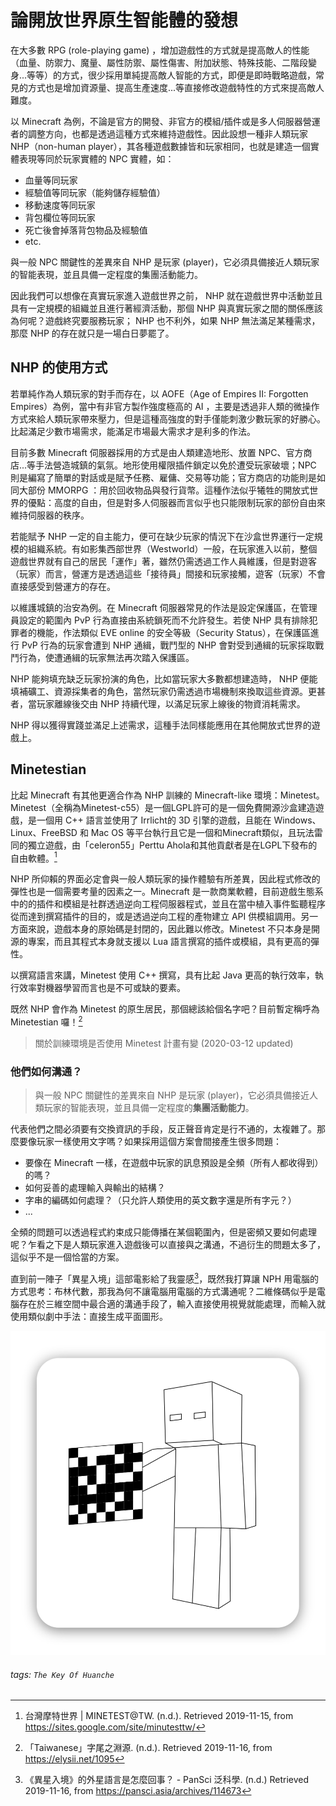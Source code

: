 # 論開放世界原生智能體的發想 

在大多數 RPG (role-playing game) ，增加遊戲性的方式就是提高敵人的性能（血量、防禦力、魔量、屬性防禦、屬性傷害、附加狀態、特殊技能、二階段變身...等等）的方式，很少採用單純提高敵人智能的方式，即便是即時戰略遊戲，常見的方式也是增加資源量、提高生產速度...等直接修改遊戲特性的方式來提高敵人難度。

以 Minecraft 為例，不論是官方的開發、非官方的模組/插件或是多人伺服器營運者的調整方向，也都是透過這種方式來維持遊戲性。因此設想一種非人類玩家 NHP（non-human player），其各種遊戲數據皆和玩家相同，也就是建造一個實體表現等同於玩家實體的 NPC 實體，如：

* 血量等同玩家
* 經驗值等同玩家（能夠儲存經驗值）
* 移動速度等同玩家
* 背包欄位等同玩家
* 死亡後會掉落背包物品及經驗值
* etc.

與一般 NPC 關鍵性的差異來自 NHP 是玩家 (player)，它必須具備接近人類玩家的智能表現，並且具備一定程度的集團活動能力。

因此我們可以想像在真實玩家進入遊戲世界之前， NHP 就在遊戲世界中活動並且具有一定規模的組織並且進行著經濟活動，那個 NHP 與真實玩家之間的關係應該為何呢？遊戲終究要服務玩家； NHP 也不利外，如果 NHP 無法滿足某種需求，那麼 NHP 的存在就只是一場白日夢罷了。

## NHP 的使用方式

若單純作為人類玩家的對手而存在，以 AOFE（Age of Empires II: Forgotten Empires）為例，當中有非官方製作強度極高的 AI ，主要是透過非人類的微操作方式來給人類玩家帶來壓力，但是這種高強度的對手僅能刺激少數玩家的好勝心。比起滿足少數市場需求，能滿足市場最大需求才是利多的作法。

目前多數 Minecraft 伺服器採用的方式是由人類建造地形、放置 NPC、官方商店...等手法營造城鎮的氣氛。地形使用權限插件鎖定以免於遭受玩家破壞；NPC 則是編寫了簡單的對話或是賦予任務、雇傭、交易等功能；官方商店的功能則是如同大部份 MMORPG ：用於回收物品與發行貨幣。這種作法似乎犧牲的開放式世界的優點：高度的自由，但是對多人伺服器而言似乎也只能限制玩家的部份自由來維持伺服器的秩序。

若能賦予 NHP 一定的自主能力，便可在缺少玩家的情況下在沙盒世界運行一定規模的組織系統。有如影集西部世界（Westworld）一般，在玩家進入以前，整個遊戲世界就有自己的居民「運作」著，雖然仍需透過工作人員維護，但是對遊客（玩家）而言，營運方是透過這些「接待員」間接和玩家接觸，遊客（玩家）不會直接感受到營運方的存在。

以維護城鎮的治安為例。在 Minecraft 伺服器常見的作法是設定保護區，在管理員設定的範圍內 PvP 行為直接由系統鎖死而不允許發生。若使 NHP 具有排除犯罪者的機能，作法類似 EVE online 的安全等級（Security Status），在保護區進行 PvP 行為的玩家會遭到 NHP 通緝，戰鬥型的 NHP 會對受到通緝的玩家採取戰鬥行為，使遭通緝的玩家無法再次踏入保護區。

NHP 能夠填充缺乏玩家扮演的角色，比如當玩家大多數都想建造時， NHP 便能填補礦工、資源採集者的角色，當然玩家仍需透過市場機制來換取這些資源。更甚者，當玩家離線後交由 NHP 持續代理，以滿足玩家上線後的物資消耗需求。

NHP 得以獲得實踐並滿足上述需求，這種手法同樣能應用在其他開放式世界的遊戲上。

## Minetestian

比起 Minecraft 有其他更適合作為 NHP 訓練的 Minecraft-like 環境：Minetest。Minetest（全稱為Minetest-c55）是一個LGPL許可的是一個免費開源沙盒建造遊戲，是一個用 C++ 語言並使用了 Irrlicht的 3D 引擎的遊戲，且能在 Windows、Linux、FreeBSD 和 Mac OS 等平台執行且它是一個和Minecraft類似，且玩法雷同的獨立遊戲，由「celeron55」Perttu Ahola和其他貢獻者是在LGPL下發布的自由軟體。[^minetest]

NHP 所仰賴的界面必定會與一般人類玩家的操作體驗有所差異，因此程式修改的彈性也是一個需要考量的因素之一。Minecraft 是一款商業軟體，目前遊戲生態系中的的插件和模組是社群透過逆向工程伺服器程式，並且在當中植入事件監聽程序從而達到撰寫插件的目的，或是透過逆向工程的產物建立 API 供模組調用。另一方面來說，遊戲本身的原始碼是封閉的，因此難以修改。Minetest 不只本身是開源的專案，而且其程式本身就支援以 Lua  語言撰寫的插件或模組，具有更高的彈性。

以撰寫語言來講，Minetest 使用 C++ 撰寫，具有比起 Java 更高的執行效率，執行效率對機器學習而言也是不可或缺的要素。

既然 NHP 會作為 Minetest 的原生居民，那個總該給個名字吧？目前暫定稱呼為 Minetestian 囉！[^字尾]

> 關於訓練環境是否使用 Minetest 計畫有變 (2020-03-12 updated)

### 他們如何溝通？

> 與一般 NPC 關鍵性的差異來自 NHP 是玩家 (player)，它必須具備接近人類玩家的智能表現，並且具備一定程度的**集團活動能力**。

代表他們之間必須要有交換資訊的手段，反正聲音肯定是行不通的，太複雜了。那麼要像玩家一樣使用文字嗎？如果採用這個方案會間接產生很多問題：

- 要像在 Minecraft 一樣，在遊戲中玩家的訊息預設是全頻（所有人都收得到）的嗎？
- 如何妥善的處理輸入與輸出的結構？
- 字串的編碼如何處理？（只允許人類使用的英文數字還是所有字元？）
- ...

全頻的問題可以透過程式約束成只能傳播在某個範圍內，但是密頻又要如何處理呢？乍看之下是人類玩家進入遊戲後可以直接與之溝通，不過衍生的問題太多了，這似乎不是一個恰當的方案。

直到前一陣子「異星入境」這部電影給了我靈感[^異星入境]，既然我打算讓 NPH 用電腦的方式思考：布林代數，那我為何不讓電腦用電腦的方式溝通呢？二維條碼似乎是電腦存在於三維空間中最合適的溝通手段了，輸入直接使用視覺就能處理，而輸入就使用類似劇中手法：直接生成平面圖形。

![](./img/barcode_language.svg)


[^minetest]:  台灣摩特世界 | MINETEST@TW. (n.d.). Retrieved 2019-11-15, from  https://sites.google.com/site/minutesttw/
[^字尾]: 「Taiwanese」字尾之淵源. (n.d.). Retrieved 2019-11-16, from https://elysii.net/1095
[^異星入境]: 《異星入境》的外星語言是怎麼回事？ - PanSci 泛科學. (n.d.) Retrieved 2019-11-16, from https://pansci.asia/archives/114673

###### tags: `The Key Of Huanche`